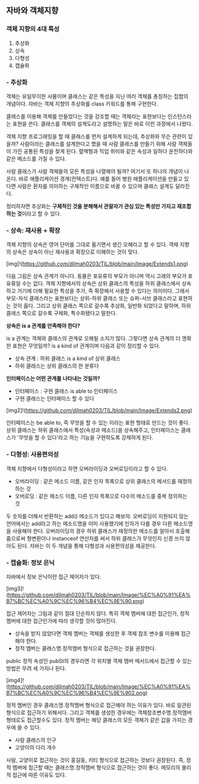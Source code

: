 ## 자바와 객체지향

### 객체 지향의 4대 특성

1. 추상화
2. 상속
3. 다형성
4. 캡슐화

### - 추상화 

객체는 유일무이한 사물이며 클래스는 같은 특성을 지닌 여러 객체를 총칭하는 집합의 개념이다. 자바는 객체 지향의 추상화를 class 키워드를 통해 구현한다. 

클래스를 이용해 객체를 만들었다는 것을 강조할 때는 객체라는 표현보다는 인스턴스라는 표현을 쓴다. 클래스를 객체의 설계도라고 설명하는 말은 바로 이런 과정에서 나왔다.

객체 지향 프로그래밍을 할 때 클래스를 먼저 설계하게 되는데, 추상화와 무슨 관련이 있을까? 사람이라는 클래스를 설계한다고 했을 때 사람 클래스를 만들기 위해 사람 객체들이 가진 공통된 특성을 찾게 된다. 혈액형과 직업 취미와 같은 속성과 일하다 운전하다와 같은 메소드를 가질 수 있다.

사람 클래스가 사람 객체들의 모든 특성을 나열해야 될까? 여기서 또 하나의 개념이 나온다. 바로 애플리케이션 경계(컨텍스트)다. 예를 들어 병원 애플리케이션을 만들고 있다면 사람은 환자를 의미하는 구체적인 이름으로 바꿀 수 있으며 클래스 설계도 달라진다.

정리하자면 추상화는 **구체적인 것을 분해해서 관찰자가 관심 있는 특성만 가지고 재조합하는 것**이라고 할 수 있다.

### - 상속: 재사용 + 확장

객체 지향의 상속은 영어 단어를 그대로 옮기면서 생긴 오해라고 할 수 있다. 객체 지향의 상속은 상속이 아닌 재사용과 확장으로 이해하는 것이 맞다.

[img]!(https://github.com/dilmah0203/TIL/blob/main/Image/Extends1.png)

다음 그림은 상속 관계가 아니다. 동물은 포유류의 부모가 아니며 역시 고래의 부모가 포유류일 수는 없다. 객체 지향에서의 상속은 상위 클래스의 특성을 하위 클래스에서 상속하고 거기에 더해 필요한 특성을 추가, 즉 확장해서 사용할 수 있다는 의미이다. 그래서 부모-자식 클래스라는 표현보다는 상위-하위 클래스 또는 슈퍼-서브 클래스라고 표현하는 것이 옳다. 그리고 상위 클래스 쪽으로 갈수록 추상화, 일반화 되었다고 말하며, 하위 클래스 쪽으로 갈수록 구체화, 특수화됐다고 말한다.

**상속은 is a 관계를 만족해야 한다?**

is a 관계는 객체와 클래스의 관계로 오해될 소지가 많다. 그렇다면 상속 관계의 더 명확한 표현은 무엇일까? is a kind of 관계이며 다음과 같이 정리할 수 있다.

- 상속 관계 : 하위 클래스 is a kind of 상위 클래스
- 하위 클래스는 상위 클래스의 한 분류다

**인터페이스는 어떤 관계를 나타내는 것일까?**

- 인터페이스 : 구현 클래스 is able to 인터페이스
- 구현 클래스는 인터페이스 할 수 있다

[img2]!(https://github.com/dilmah0203/TIL/blob/main/Image/Extends2.png)


인터페이스는 be able to, 즉 무엇을 할 수 있는 이라는 표현 형태로 만드는 것이 좋다. 상위 클래스는 하위 클래스에서 특성(속성과 메소드)을 상속해주고, 인터페이스는 클래스가 '무엇을 할 수 있다'라고 하는 기능을 구현하도록 강제하게 된다.

### - 다형성: 사용편의성

객체 지향에서 다형성이라고 하면 오버라이딩과 오버로딩이라고 할 수 있다.

- 오버라이딩 : 같은 메소드 이름, 같은 인자 목록으로 상위 클래스의 메서드를 재정의하는 것
- 오버로딩 : 같은 메소드 이름, 다른 인자 목록으로 다수의 메소드를 중복 정의하는 것

두 숫자를 더해서 반환하는 add() 메소드가 있다고 해보자. 오버로딩이 지원되지 않는 언어에서는 add라고 하는 메소드명을 이미 사용했기에 인자가 다를 경우 다른 메소드명을 사용해야 한다. 오버라이딩의 경우 하위 클래스가 재정의한 메소드를 알아서 호출해 줌으로써 형변환이나 instanceof 연산자를 써서 하위 클래스가 무엇인지 신경 쓰지 않아도 된다. 자바는 이 두 개념을 통해 다형성과 사용편의성을 제공한다.

### - 캡슐화: 정보 은닉

자바에서 정보 은닉이란 접근 제어자가 있다.

[img3]!(https://github.com/dilmah0203/TIL/blob/main/Image/%EC%A0%91%EA%B7%BC%EC%A0%9C%EC%96%B4%EC%9E%90.png)

접근 제어자는 그림과 같이 절대 단순하지 않다. 특히 객체 멤버에 대한 접근인가, 정적 멤버에 대한 접근인가에 따라 생각할 것이 많아진다.

- 상속을 받지 않았다면 객체 멤버는 객체를 생성한 후 객체 참조 변수를 이용해 접근해야 한다.
- 정적 멤버는 클래스명.정적멤버 형식으로 접근하는 것을 권장한다.

public 정적 속성인 pubSt의 경우라면 각 위치별 객체 멤버 메서드에서 접근할 수 있는 방법은 무려 세 가지나 된다.

[img4]!(https://github.com/dilmah0203/TIL/blob/main/Image/%EC%A0%91%EA%B7%BC%EC%A0%9C%EC%96%B4%EC%9E%902.png)

정적 멤버인 경우 클래스명.정적멤버 형식으로 접근해야 하는 이유가 있다. 바로 일관된 형식으로 접근하기 위해서다. 그리고 객체를 생성한 경우에는 객체참조변수명.정적멤버 형태로도 접근할수도 있다. 정적 멤버는 해당 클래스의 모든 객체가 같은 값을 가지는 경우에 쓸 수 있다.

- 사람 클래스의 인구
- 고양이의 다리 개수

사람, 고양이로 접근하는 것이 홍길동, 키티 형식으로 접근하는 것보다 권장된다. 즉, 정적 멤버에 접근할 때는 클래스명.정적멤버 형식으로 접근하는 것이 좋다. 메모리의 물리적 접근에 따른 이유도 있다.
